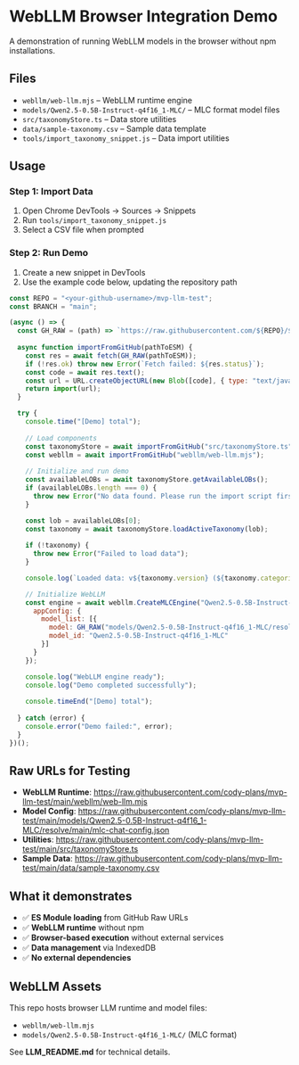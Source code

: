 # WebLLM Browser Integration Demo

A demonstration of running WebLLM models in the browser without npm installations.

## Files
- `webllm/web-llm.mjs` – WebLLM runtime engine
- `models/Qwen2.5-0.5B-Instruct-q4f16_1-MLC/` – MLC format model files
- `src/taxonomyStore.ts` – Data store utilities
- `data/sample-taxonomy.csv` – Sample data template
- `tools/import_taxonomy_snippet.js` – Data import utilities

## Usage

### Step 1: Import Data
1. Open Chrome DevTools → Sources → Snippets
2. Run `tools/import_taxonomy_snippet.js`
3. Select a CSV file when prompted

### Step 2: Run Demo
1. Create a new snippet in DevTools
2. Use the example code below, updating the repository path

```js
const REPO = "<your-github-username>/mvp-llm-test";
const BRANCH = "main";

(async () => {
  const GH_RAW = (path) => `https://raw.githubusercontent.com/${REPO}/${BRANCH}/${path}`;
  
  async function importFromGitHub(pathToESM) {
    const res = await fetch(GH_RAW(pathToESM));
    if (!res.ok) throw new Error(`Fetch failed: ${res.status}`);
    const code = await res.text();
    const url = URL.createObjectURL(new Blob([code], { type: "text/javascript" }));
    return import(url);
  }

  try {
    console.time("[Demo] total");
    
    // Load components
    const taxonomyStore = await importFromGitHub("src/taxonomyStore.ts");
    const webllm = await importFromGitHub("webllm/web-llm.mjs");
    
    // Initialize and run demo
    const availableLOBs = await taxonomyStore.getAvailableLOBs();
    if (availableLOBs.length === 0) {
      throw new Error("No data found. Please run the import script first.");
    }

    const lob = availableLOBs[0];
    const taxonomy = await taxonomyStore.loadActiveTaxonomy(lob);
    
    if (!taxonomy) {
      throw new Error("Failed to load data");
    }

    console.log(`Loaded data: v${taxonomy.version} (${taxonomy.categories.length} items)`);

    // Initialize WebLLM
    const engine = await webllm.CreateMLCEngine("Qwen2.5-0.5B-Instruct-q4f16_1-MLC", {
      appConfig: {
        model_list: [{
          model: GH_RAW("models/Qwen2.5-0.5B-Instruct-q4f16_1-MLC/resolve/main"),
          model_id: "Qwen2.5-0.5B-Instruct-q4f16_1-MLC"
        }]
      }
    });

    console.log("WebLLM engine ready");
    console.log("Demo completed successfully");
    
    console.timeEnd("[Demo] total");
    
  } catch (error) {
    console.error("Demo failed:", error);
  }
})();
```

## Raw URLs for Testing
- **WebLLM Runtime**: https://raw.githubusercontent.com/cody-plans/mvp-llm-test/main/webllm/web-llm.mjs
- **Model Config**: https://raw.githubusercontent.com/cody-plans/mvp-llm-test/main/models/Qwen2.5-0.5B-Instruct-q4f16_1-MLC/resolve/main/mlc-chat-config.json
- **Utilities**: https://raw.githubusercontent.com/cody-plans/mvp-llm-test/main/src/taxonomyStore.ts
- **Sample Data**: https://raw.githubusercontent.com/cody-plans/mvp-llm-test/main/data/sample-taxonomy.csv

## What it demonstrates
- ✅ **ES Module loading** from GitHub Raw URLs
- ✅ **WebLLM runtime** without npm
- ✅ **Browser-based execution** without external services
- ✅ **Data management** via IndexedDB
- ✅ **No external dependencies**

## WebLLM Assets

This repo hosts browser LLM runtime and model files:
- `webllm/web-llm.mjs`
- `models/Qwen2.5-0.5B-Instruct-q4f16_1-MLC/` (MLC format)

See **LLM_README.md** for technical details.
